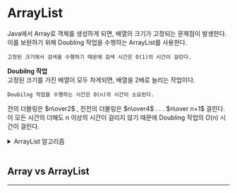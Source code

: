 # ArrayList

Java에서 Array로 객체를 생성하게 되면, 배열의 크기가 고정되는 문제점이 발생한다. 이를 보완하기 위해 Doubling 작업을 수행하는 ArrayList를 사용한다.  

    고정된 크기에서 검색을 수행하기 때문에 검색 시간은 O(1)의 시간이 걸린다.

**Doubilng 작업**  
고정된 크기를 가진 배열이 모두 차게되면, 배열을 2배로 늘리는 작업이다. 

    Doubilng 작업을 수행하는 시간은 O(n)의 시간이 소요된다.  

전의 더블링은 $n\over2$ , 전전의 더블링은 $n\over4$ . . . $n\over n+1$ 걸린다. 이 모든 시간의 더해도 n 이상의 시간이 걸리지 않기 때문에 Doubling 작업의 O(n) 시간이 걸린다.

<details>
<summary>ArrayList 알고리즘</summary>

```java
class ArrayList {
    private int size;
    private int index;
    private Object[] ary;

    public ArrayList() {
        this.size = 1;
        this.index = 0;
        this.ary = new Object[this.size];
    }

    public void add(Object obj) {
        if (isFull()) doubling();
        ary[this.index++] = obj;
    }

    private boolean isFull() {
        return this.index == this.size - 1;
    }

    private void doubling() {
        System.out.println(this.size + "=>" + this.size * 2);
        this.size = this.size * 2;
        Object[] douAry = new Object[this.size];
        for (int i = 0; i < this.ary.length; i++) douAry[i] = this.ary[i];
        this.ary = douAry;
    }

    public void remove(int index) { // 순차적인 자료구조이기 때문에 배열을 앞당겨야한다.
        if (index > this.size -1 || index < 0) throw new IndexOutOfBoundsException();
        for (int i = index; i < this.size - 1; i++) {
            this.ary[index] = this.ary[index + 1];
        }
        this.index--;
    }

    public Object get(int index) {
        if (index > this.size -1 || index < 0) throw new IndexOutOfBoundsException();
        return this.ary[index];
    }
}
```
</details>    
<br>

## Array vs ArrayList

---